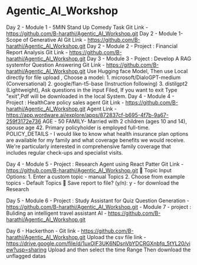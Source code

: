 # Agentic_AI_Workshop

Day 2 - Module 1 -  5MIN Stand Up Comedy Task 
    Git Link - https://github.com/B-harathi/Agentic_AI_Workshop.git
Day 2 - Module 1- Scope of Generative AI 
    Git Link - https://github.com/B-harathi/Agentic_AI_Workshop.git
Day 2 - Module 2 - Project : Financial Report Analysis 
    Git Link - https://github.com/B-harathi/Agentic_AI_Workshop.git
Day 3 - Module 3 - Poject : Develop A RAG systemfor Question Answering 
    Git Link - https://github.com/B-harathi/Agentic_AI_Workshop.git
            Use Hugging face Model,
            Then use Local directly for file upload ,
            Choose a model:
            1. microsoft/DialoGPT-medium (Conversational)
            2. google/flan-t5-base (Instruction following)
            3. distilgpt2 (Lightweight),
            Ask questions in the input Filed,
            If you want to exit Type "exit",Pdf will be downloaded in the local System.
Day 4 - Module 4 - Project : HealthCare policy sales agent 
    Git Link - https://github.com/B-harathi/Agentic_AI_Workshop.git
    Agent Link - https://app.wordware.ai/explore/apps/872837cf-b695-4f7b-9a67-259f3172e736
    AGE - 50
    FAMILY- Married with 2 children (ages 10 and 14), spouse age 42. Primary policyholder is employed full-time.
    POLICY_DETAILS - I would like to know what health insurance plan options are available for my family and what coverage benefits we would receive. We're particularly interested in comprehensive family coverage that includes regular check-ups and specialist visits.




Day 4 - Module 5 - Project : Research Agent using React Patter 
    Git Link - https://github.com/B-harathi/Agentic_AI_Workshop.git
            🎯 Topic Input Options:
            1. Enter a custom topic - manual Topics
            2. Choose from example topics - Default Topics
            💾 Save report to file? (y/n): y - for download the Research 


Day 5 - Module 6 - Project : Study Assistant for Quiz Question Generation - https://github.com/B-harathi/Agentic_AI_Workshop.git
      - Module 7 - project : Buliding an intelligent travel assistant AI - https://github.com/B-harathi/Agentic_AI_Workshop.git

Day 6 - Hackerthon - Git link - https://github.com/B-harathi/Agentic_AI_Workshop.git
        Upload the csv file link - https://drive.google.com/file/d/1uxOIF3UK6NDsnVbYDCRGXnbfq_5tYL20/view?usp=sharing
        Upload and then select the time Range 
        Then download the unflagged datas